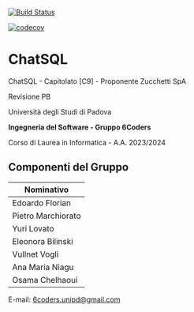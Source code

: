 [![Build Status](https://github.com/6Coders/ChatSQL/blob/main/.github/workflows/validate.yml/badge.svg)](https://github.com/6Coders/ChatSQL/blob/main/.github/workflows/validate.yml)

[![codecov](https://codecov.io/gh/6Coders/ChatSQL/graph/badge.svg?token=6Z13U7H3RS)](https://codecov.io/gh/6Coders/ChatSQL)

# ChatSQL
ChatSQL - Capitolato [C9] - Proponente Zucchetti SpA

Revisione PB

Università degli Studi di Padova

**Ingegneria del Software - Gruppo 6Coders**

Corso di Laurea in Informatica - A.A. 2023/2024

## Componenti del Gruppo

| Nominativo           |
| --------------------|
| Edoardo Florian      |
| Pietro Marchiorato   |
| Yuri Lovato          |
| Eleonora Bilinski    |
| Vullnet Vogli        |
| Ana Maria Niagu      |
| Osama Chelhaoui      |

E-mail: 6coders.unipd@gmail.com
